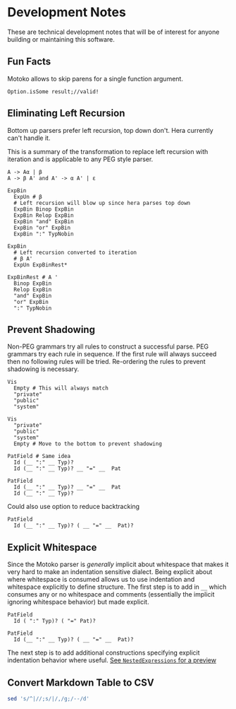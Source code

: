Development Notes
=================

These are technical development notes that will be of interest for anyone building or maintaining
this software.

Fun Facts
---

Motoko allows to skip parens for a single function argument.

```motoko
Option.isSome result;//valid!
```

Eliminating Left Recursion
---

Bottom up parsers prefer left recursion, top down don't. Hera currently can't handle it.

This is a summary of the transformation to replace left recursion with iteration and is
applicable to any PEG style parser.

```text
A -> Aα | β
A -> β A' and A' -> α A' | ε
```

```hera
ExpBin
  ExpUn # β
  # Left recursion will blow up since hera parses top down
  ExpBin Binop ExpBin
  ExpBin Relop ExpBin
  ExpBin "and" ExpBin
  ExpBin "or" ExpBin
  ExpBin ":" TypNobin
```

```hera
ExpBin
  # Left recursion converted to iteration
  # β A'
  ExpUn ExpBinRest*

ExpBinRest # A '
  Binop ExpBin
  Relop ExpBin
  "and" ExpBin
  "or" ExpBin
  ":" TypNobin
```

Prevent Shadowing
---

Non-PEG grammars try all rules to construct a successful parse. PEG grammars try each rule in sequence. If the first
rule will always succeed then no following rules will be tried. Re-ordering the rules to prevent shadowing is necessary.

```hera
Vis
  Empty # This will always match
  "private"
  "public"
  "system"
```

```hera
Vis
  "private"
  "public"
  "system"
  Empty # Move to the bottom to prevent shadowing
```

```hera
PatField # Same idea
  Id (__ ":" __ Typ)?
  Id (__ ":" __ Typ)? __ "=" __  Pat
```

```hera
PatField
  Id (__ ":" __ Typ)? __ "=" __  Pat
  Id (__ ":" __ Typ)?
```

Could also use option to reduce backtracking

```hera
PatField
  Id (__ ":" __ Typ)? ( __ "=" __  Pat)?
```

Explicit Whitespace
---

Since the Motoko parser is _generally_ implicit about whitespace that makes it very hard to make an indentation sensitive dialect.
Being explicit about where whitespace is consumed allows us to use indentation and whitespace explicitly to define structure. The
first step is to add in `__` which consumes any or no whitespace and comments (essentially the implicit ignoring whitespace behavior)
but made explicit.

```hera
PatField
  Id ( ":" Typ)? ( "=" Pat)?
```

```hera
PatField
  Id (__ ":" __ Typ)? ( __ "=" __  Pat)?
```

The next step is to add additional constructions specifying explicit indentation behavior where useful. [See `NestedExpressions` for a preview](./source/experiments.hera)

Convert Markdown Table to CSV
---

```bash
sed 's/^|//;s/|/,/g;/--/d'
```
